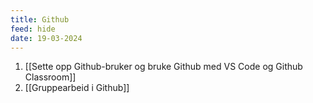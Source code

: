 ```yaml
---
title: Github
feed: hide
date: 19-03-2024
---
```

1. [[Sette opp Github-bruker og bruke Github med VS Code og Github Classroom]]
2. [[Gruppearbeid i Github]]
